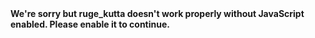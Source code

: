 <!doctype html><html lang=""><head><meta charset="utf-8"><meta http-equiv="X-UA-Compatible" content="IE=edge"><meta name="viewport" content="width=device-width,initial-scale=1"><link rel="icon" href="/favicon.ico"><title>ruge_kutta</title><script defer="defer" src="/js/chunk-vendors.83d5a43b.js"></script><script defer="defer" src="/js/app.81e9ef75.js"></script><link href="/css/app.3ed53311.css" rel="stylesheet"></head><body><noscript><strong>We're sorry but ruge_kutta doesn't work properly without JavaScript enabled. Please enable it to continue.</strong></noscript><div id="app"></div></body></html>